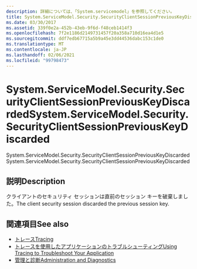 ```yaml
---
description: 詳細については、「System.servicemodel」を参照してください。
title: System.ServiceModel.Security.SecurityClientSessionPreviousKeyDiscarded
ms.date: 03/30/2017
ms.assetid: 339f0e2a-452b-43eb-9f6d-f48ceb1414f3
ms.openlocfilehash: 7f2e1186d2149731457f20a358a710d16ea4d1e5
ms.sourcegitcommit: ddf7edb67715a5b9a45e3dd44536dabc153c1de0
ms.translationtype: MT
ms.contentlocale: ja-JP
ms.lasthandoff: 02/06/2021
ms.locfileid: "99798473"
---
```

# <a name="systemservicemodelsecuritysecurityclientsessionpreviouskeydiscarded"></a><span data-ttu-id="e238f-103">System.ServiceModel.Security.SecurityClientSessionPreviousKeyDiscarded</span><span class="sxs-lookup"><span data-stu-id="e238f-103">System.ServiceModel.Security.SecurityClientSessionPreviousKeyDiscarded</span></span>

<span data-ttu-id="e238f-104">System.ServiceModel.Security.SecurityClientSessionPreviousKeyDiscarded</span><span class="sxs-lookup"><span data-stu-id="e238f-104">System.ServiceModel.Security.SecurityClientSessionPreviousKeyDiscarded</span></span>  
  
## <a name="description"></a><span data-ttu-id="e238f-105">説明</span><span class="sxs-lookup"><span data-stu-id="e238f-105">Description</span></span>  

 <span data-ttu-id="e238f-106">クライアントのセキュリティ セッションは直前のセッション キーを破棄しました。</span><span class="sxs-lookup"><span data-stu-id="e238f-106">The client security session discarded the previous session key.</span></span>  
  
## <a name="see-also"></a><span data-ttu-id="e238f-107">関連項目</span><span class="sxs-lookup"><span data-stu-id="e238f-107">See also</span></span>

- [<span data-ttu-id="e238f-108">トレース</span><span class="sxs-lookup"><span data-stu-id="e238f-108">Tracing</span></span>](index.md)
- [<span data-ttu-id="e238f-109">トレースを使用したアプリケーションのトラブルシューティング</span><span class="sxs-lookup"><span data-stu-id="e238f-109">Using Tracing to Troubleshoot Your Application</span></span>](using-tracing-to-troubleshoot-your-application.md)
- [<span data-ttu-id="e238f-110">管理と診断</span><span class="sxs-lookup"><span data-stu-id="e238f-110">Administration and Diagnostics</span></span>](../index.md)
